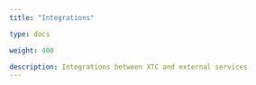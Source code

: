 ```yaml
---
title: "Integrations"

type: docs

weight: 400

description: Integrations between XTC and external services
---
```


